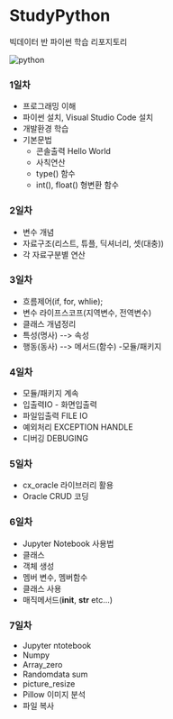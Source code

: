 # StudyPython
빅데이터 반 파이썬 학습 리포지토리

![python](https://jacoblee.io/content/images/2021/08/4e105f96750899.5eb54f337fb8e-17.png)
### 1일차
- 프로그래밍 이해
- 파이썬 설치, Visual Studio Code 설치
- 개발환경 학습
- 기본문법
  - 콘솔출력 Hello World
  - 사칙연산
  - type() 함수
  - int(), float() 형변환 함수
### 2일차
- 변수 개념
- 자료구조(리스트, 튜플, 딕셔너리, 셋(대충))
- 각 자료구분별 연산
### 3일차
- 흐름제어(if, for, whlie);
- 변수 라이프스코프(지역변수, 전역변수)
- 클래스 개념정리 
 - 특성(명사) --> 속성
 - 행동(동사) --> 메서드(함수)
-모듈/패키지
### 4일차
- 모듈/패키지 계속
- 입출력IO - 화면입출력
- 파일입출력 FILE IO
- 예외처리 EXCEPTION HANDLE
- 디버깅 DEBUGING
### 5일차
- cx_oracle 라이브러리 활용
- Oracle CRUD 코딩
### 6일차
- Jupyter Notebook 사용법
- 클래스
 - 객체 생성
 - 멤버 변수, 멤버함수
 - 클래스 사용
 - 매직메서드(__init__, __str__ etc...)
### 7일차
- Jupyter ntotebook
- Numpy
 - Array_zero
 - Randomdata sum
 - picture_resize
 - Pillow 이미지 분석
 - 파일 복사 

